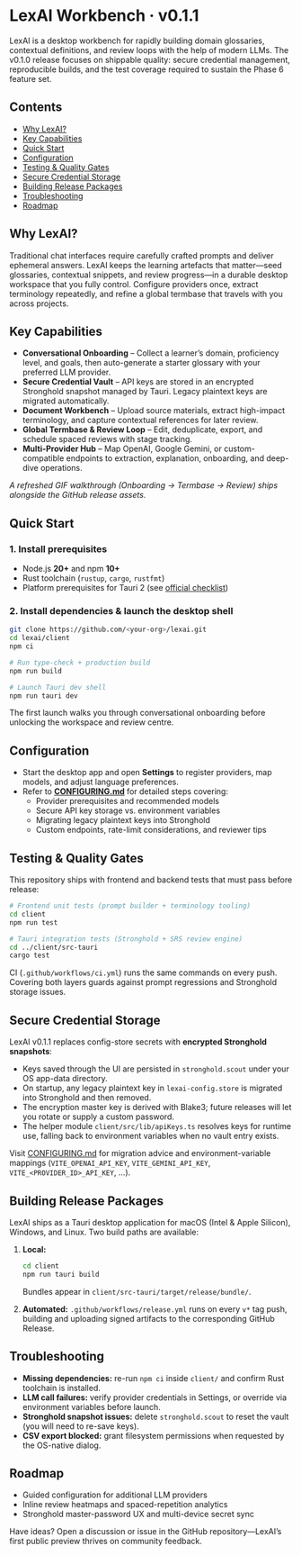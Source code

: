 # LexAI Workbench · v0.1.1

LexAI is a desktop workbench for rapidly building domain glossaries, contextual definitions, and review loops with the help of modern LLMs. The v0.1.0 release focuses on shippable quality: secure credential management, reproducible builds, and the test coverage required to sustain the Phase 6 feature set.

## Contents

- [Why LexAI?](#why-lexai)
- [Key Capabilities](#key-capabilities)
- [Quick Start](#quick-start)
- [Configuration](#configuration)
- [Testing & Quality Gates](#testing--quality-gates)
- [Secure Credential Storage](#secure-credential-storage)
- [Building Release Packages](#building-release-packages)
- [Troubleshooting](#troubleshooting)
- [Roadmap](#roadmap)

## Why LexAI?

Traditional chat interfaces require carefully crafted prompts and deliver ephemeral answers. LexAI keeps the learning artefacts that matter—seed glossaries, contextual snippets, and review progress—in a durable desktop workspace that you fully control. Configure providers once, extract terminology repeatedly, and refine a global termbase that travels with you across projects.

## Key Capabilities

- **Conversational Onboarding** – Collect a learner’s domain, proficiency level, and goals, then auto-generate a starter glossary with your preferred LLM provider.
- **Secure Credential Vault** – API keys are stored in an encrypted Stronghold snapshot managed by Tauri. Legacy plaintext keys are migrated automatically.
- **Document Workbench** – Upload source materials, extract high-impact terminology, and capture contextual references for later review.
- **Global Termbase & Review Loop** – Edit, deduplicate, export, and schedule spaced reviews with stage tracking.
- **Multi-Provider Hub** – Map OpenAI, Google Gemini, or custom-compatible endpoints to extraction, explanation, onboarding, and deep-dive operations.

*A refreshed GIF walkthrough (Onboarding → Termbase → Review) ships alongside the GitHub release assets.*

## Quick Start

### 1. Install prerequisites

- Node.js **20+** and npm **10+**
- Rust toolchain (`rustup`, `cargo`, `rustfmt`)
- Platform prerequisites for Tauri 2 (see [official checklist](https://tauri.app/v2/guides/prerequisites))

### 2. Install dependencies & launch the desktop shell

```bash
git clone https://github.com/<your-org>/lexai.git
cd lexai/client
npm ci

# Run type-check + production build
npm run build

# Launch Tauri dev shell
npm run tauri dev
```

The first launch walks you through conversational onboarding before unlocking the workspace and review centre.

## Configuration

- Start the desktop app and open **Settings** to register providers, map models, and adjust language preferences.
- Refer to **[CONFIGURING.md](CONFIGURING.md)** for detailed steps covering:
  - Provider prerequisites and recommended models
  - Secure API key storage vs. environment variables
  - Migrating legacy plaintext keys into Stronghold
  - Custom endpoints, rate-limit considerations, and reviewer tips

## Testing & Quality Gates

This repository ships with frontend and backend tests that must pass before release:

```bash
# Frontend unit tests (prompt builder + terminology tooling)
cd client
npm run test

# Tauri integration tests (Stronghold + SRS review engine)
cd ../client/src-tauri
cargo test
```

CI (`.github/workflows/ci.yml`) runs the same commands on every push. Covering both layers guards against prompt regressions and Stronghold storage issues.

## Secure Credential Storage

LexAI v0.1.1 replaces config-store secrets with **encrypted Stronghold snapshots**:

- Keys saved through the UI are persisted in `stronghold.scout` under your OS app-data directory.
- On startup, any legacy plaintext key in `lexai-config.store` is migrated into Stronghold and then removed.
- The encryption master key is derived with Blake3; future releases will let you rotate or supply a custom password.
- The helper module `client/src/lib/apiKeys.ts` resolves keys for runtime use, falling back to environment variables when no vault entry exists.

Visit [CONFIGURING.md](CONFIGURING.md#secure-storage-options) for migration advice and environment-variable mappings (`VITE_OPENAI_API_KEY`, `VITE_GEMINI_API_KEY`, `VITE_<PROVIDER_ID>_API_KEY`, …).

## Building Release Packages

LexAI ships as a Tauri desktop application for macOS (Intel & Apple Silicon), Windows, and Linux. Two build paths are available:

1. **Local:**
   ```bash
   cd client
   npm run tauri build
   ```
   Bundles appear in `client/src-tauri/target/release/bundle/`.

2. **Automated:**
   `.github/workflows/release.yml` runs on every `v*` tag push, building and uploading signed artifacts to the corresponding GitHub Release.

## Troubleshooting

- **Missing dependencies:** re-run `npm ci` inside `client/` and confirm Rust toolchain is installed.
- **LLM call failures:** verify provider credentials in Settings, or override via environment variables before launch.
- **Stronghold snapshot issues:** delete `stronghold.scout` to reset the vault (you will need to re-save keys).
- **CSV export blocked:** grant filesystem permissions when requested by the OS-native dialog.

## Roadmap

- Guided configuration for additional LLM providers
- Inline review heatmaps and spaced-repetition analytics
- Stronghold master-password UX and multi-device secret sync

Have ideas? Open a discussion or issue in the GitHub repository—LexAI’s first public preview thrives on community feedback.
